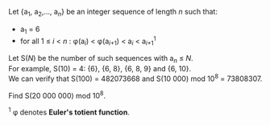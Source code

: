 <p>Let {a<sub>1</sub>, a<sub>2</sub>,..., a<sub><var>n</var></sub>} be an integer sequence of length <var>n</var> such that:</p>
<ul><li>a<sub>1</sub> = 6</li>
<li>for all 1 ≤ <var>i</var> &lt; <var>n</var> : φ(a<sub><var>i</var></sub>) &lt; φ(a<sub><var>i</var>+1</sub>) &lt; a<sub><var>i</var></sub> &lt; a<sub><var>i</var>+1</sub><sup>1</sup></li>
</ul><p>Let S(<var>N</var>) be the number of such sequences with a<sub><var>n</var></sub> ≤ <var>N</var>.<br />
For example, S(10) = 4: {6}, {6, 8}, {6, 8, 9} and {6, 10}.<br />
We can verify that S(100) = 482073668 and S(10 000) mod 10<sup>8</sup> = 73808307.</p>

<p>Find S(20 000 000) mod 10<sup>8</sup>.</p>

<p><sup>1</sup> φ denotes <b>Euler's totient function</b>.</p>

